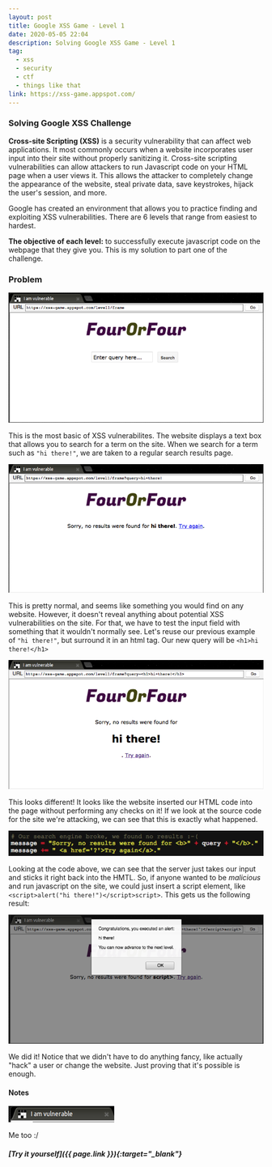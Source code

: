```yaml
---
layout: post
title: Google XSS Game - Level 1
date: 2020-05-05 22:04
description: Solving Google XSS Game - Level 1
tag:
  - xss
  - security
  - ctf
  - things like that
link: https://xss-game.appspot.com/
---
```


### Solving Google XSS Challenge

**Cross-site Scripting (XSS)** is a security vulnerability that can affect web applications. It most commonly occurs when a website incorporates user input into their site without properly sanitizing it. Cross-site scripting vulnerabilities can allow attackers to run Javascript code on your HTML page when a user views it. This allows the attacker to completely change the appearance of the website, steal private data, save keystrokes, hijack the user's session, and more.

Google has created an environment that allows you to practice finding and exploiting XSS vulnerabilities. There are 6 levels that range from easiest to hardest.

**The objective of each level:** to successfully execute javascript code on the webpage that they give you. This is my solution to part one of the challenge.



### Problem

![A blank website with one search bar in the middle](/assets/img/google-xss/google-xss-level-1-basic.png)

This is the most basic of XSS vulnerabilites. The website displays a text box that allows you to search for a term on the site. When we search for a term such as ```"hi there!"```, we are taken to a regular search results page.

![A blank website with one search bar in the middle](/assets/img/google-xss/google-xss-level-1-query.png)

This is pretty normal, and seems like something you would find on any website. However, it doesn't reveal anything about potential XSS vulnerabilities on the site. For that, we have to test the input field with something that it wouldn't normally see. Let's reuse our previous example of ```"hi there!"```, but surround it in an html tag. Our new query will be ```<h1>hi there!</h1>```

![A blank website with one search bar in the middle](/assets/img/google-xss/google-xss-level-1-malicious-query.png)

This looks different! It looks like the website inserted our HTML code into the page without performing any checks on it! If we look at the source code for the site we're attacking, we can see that this is exactly what happened.

![A blank website with one search bar in the middle](/assets/img/google-xss/google-xss-level-1-code.png)

Looking at the code above, we can see that the server just takes our input and sticks it right back into the HMTL. So, if anyone wanted to be *malicious* and run javascript on the site, we could just insert a script element, like ```<script>alert("hi there!")</script>script>```. This gets us the following result:

![A blank website with one search bar in the middle](/assets/img/google-xss/google-xss-level-1-solved.png)

We did it! Notice that we didn't have to do anything fancy, like actually "hack" a user or change the website. Just proving that it's possible is enough.



#### Notes

![A blank website with one search bar in the middle](/assets/img/google-xss/google-xss-level-1-vulnerable.png)

Me too :/

##### [Try it yourself]({{ page.link }}){:target="_blank"}
